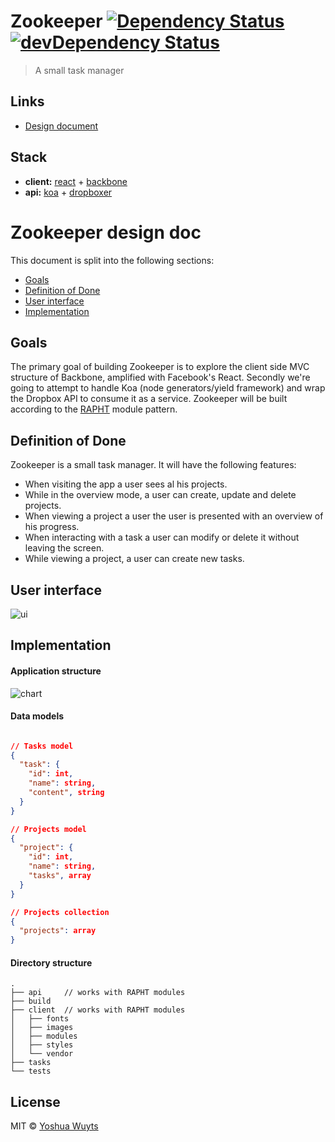 # Zookeeper [![Dependency Status](https://david-dm.org/yoshuawuyts/zookeeper.png?theme=shields.io)](https://david-dm.org/yoshuawuyts/zookeeper) [![devDependency Status](https://david-dm.org/yoshuawuyts/zookeeper/dev-status.png?theme=shields.io)](https://david-dm.org/yoshuawuyts/zookeeper#info=devDependencies)

> A small task manager

## Links

- [Design document](https://gist.github.com/yoshuawuyts/8446529)

## Stack
- __client:__ [react](facebook.github.io/react) + [backbone](backbonejs.org)
- __api:__ [koa](koajs.com) + [dropboxer](https://github.com/yoshuawuyts/dropboxer)

# Zookeeper design doc
This document is split into the following sections:

- [Goals]()
- [Definition of Done](https://gist.github.com/yoshuawuyts/8446529#definition-of-done)
- [User interface](https://gist.github.com/yoshuawuyts/8446529#user-interface)
- [Implementation](https://gist.github.com/yoshuawuyts/8446529#implementation)

## Goals
The primary goal of building Zookeeper is to explore the client side MVC structure of Backbone, amplified with Facebook's React. Secondly we're going to attempt to handle Koa (node generators/yield framework) and wrap the Dropbox API to consume it as a service. Zookeeper will be built according to the [RAPHT](https://github.com/DanielWaterworth/Raphters/blob/master/RAPHT) module pattern.

## Definition of Done
Zookeeper is a small task manager. It will have the following features:

- When visiting the app a user sees al his projects.
- While in the overview mode, a user can create, update and delete projects.
- When viewing a project a user the user is presented with an overview of his progress.
- When interacting with a task a user can modify or delete it without leaving the screen.
- While viewing a project, a user can create new tasks.

## User interface
![ui](http://i.minus.com/jbrzJsZ9UBRcQb.png)

## Implementation


#### Application structure
![chart](http://i.minus.com/jxLdmntT565h0.png)

#### Data models
````json

// Tasks model
{
  "task": {
    "id": int,
    "name": string,
    "content", string
  }
}

// Projects model
{
  "project": {
    "id": int,
    "name": string,
    "tasks", array
  }
}

// Projects collection
{
  "projects": array
}


````

#### Directory structure

````
.
├── api     // works with RAPHT modules
├── build
├── client  // works with RAPHT modules
│   ├── fonts
│   ├── images
│   ├── modules
│   ├── styles
│   └── vendor
├── tasks
└── tests
````

## License
MIT © [Yoshua Wuyts](yoshuawuyts.com)
